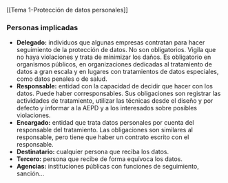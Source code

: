 [[Tema 1-Protección de datos personales]]

### Personas implicadas
+ **Delegado:** individuos que algunas empresas contratan para hacer seguimiento de la protección de datos. No son obligatorios. Vigila que no haya violaciones y trata de minimizar los daños. Es obligatorio en organismos públicos, en organizaciones  dedicadas al tratamiento de datos a gran escala y en lugares con tratamientos de datos especiales, como datos penales o de salud.
+ **Responsable:** entidad con la capacidad de decidir que hacer con los datos. Puede haber corresponsables. Sus obligaciones son registrar las actividades de tratamiento, utilizar las técnicas desde el diseño y por defecto y informar a la AEPD y a los interesados sobre posibles violaciones. 
+ **Encargado:** entidad que trata datos personales por cuenta del responsable del tratamiento. Las obligaciones son similares al responsable, pero tiene que haber un contrato escrito con el responsable.
+ **Destinatario:** cualquier persona que reciba los datos.
+ **Tercero:** persona que recibe de forma equívoca los datos.
+ **Agencias:** instituciones públicas con funciones de seguimiento, sanción... 